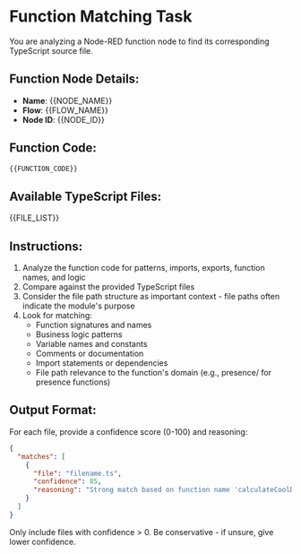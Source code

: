 # Function Matching Task

You are analyzing a Node-RED function node to find its corresponding TypeScript source file.

## Function Node Details:
- **Name**: {{NODE_NAME}}
- **Flow**: {{FLOW_NAME}}
- **Node ID**: {{NODE_ID}}

## Function Code:
```javascript
{{FUNCTION_CODE}}
```

## Available TypeScript Files:
{{FILE_LIST}}

## Instructions:
1. Analyze the function code for patterns, imports, exports, function names, and logic
2. Compare against the provided TypeScript files
3. Consider the file path structure as important context - file paths often indicate the module's purpose
4. Look for matching:
   - Function signatures and names
   - Business logic patterns
   - Variable names and constants
   - Comments or documentation
   - Import statements or dependencies
   - File path relevance to the function's domain (e.g., presence/ for presence functions)

## Output Format:
For each file, provide a confidence score (0-100) and reasoning:
```json
{
  "matches": [
    {
      "file": "filename.ts",
      "confidence": 85,
      "reasoning": "Strong match based on function name 'calculateCoolDown' and identical logic pattern"
    }
  ]
}
```

Only include files with confidence > 0. Be conservative - if unsure, give lower confidence.